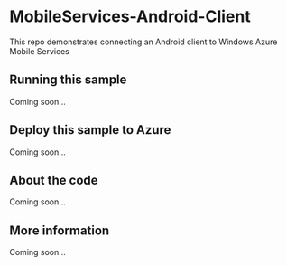 # MobileServices-Android-Client
This repo demonstrates connecting an Android client to Windows Azure Mobile Services
## Running this sample
Coming soon...
## Deploy this sample to Azure
Coming soon...
## About the code
Coming soon...
## More information
Coming soon...